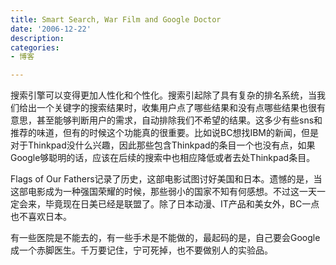 ```yaml
---
title: Smart Search, War Film and Google Doctor
date: '2006-12-22'
description:
categories:
- 博客

---
```

搜索引擎可以变得更加人性化和个性化。搜索引起除了具有复杂的排名系统，当我们给出一个关键字的搜索结果时，收集用户点了哪些结果和没有点哪些结果也很有意思，甚至能够判断用户的需求，自动排除我们不希望的结果。这多少有些sns和推荐的味道，但有的时候这个功能真的很重要。比如说BC想找IBM的新闻，但是对于Thinkpad没什么兴趣，因此那些包含Thinkpad的条目一个也没有点，如果Google够聪明的话，应该在后续的搜索中也相应降低或者去处Thinkpad条目。

Flags of Our Fathers记录了历史，这部电影试图讨好美国和日本。遗憾的是，当这部电影成为一种强国荣耀的时候，那些弱小的国家不知有何感想。不过这一天一定会来，毕竟现在日美已经是联盟了。除了日本动漫、IT产品和美女外，BC一点也不喜欢日本。

有一些医院是不能去的，有一些手术是不能做的，最起码的是，自己要会Google成一个赤脚医生。千万要记住，宁可死掉，也不要做别人的实验品。